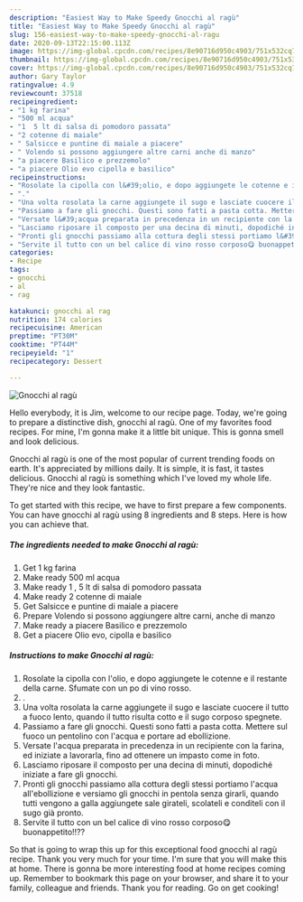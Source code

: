 ```yaml
---
description: "Easiest Way to Make Speedy Gnocchi al ragù"
title: "Easiest Way to Make Speedy Gnocchi al ragù"
slug: 156-easiest-way-to-make-speedy-gnocchi-al-ragu
date: 2020-09-13T22:15:00.113Z
image: https://img-global.cpcdn.com/recipes/8e90716d950c4903/751x532cq70/gnocchi-al-ragu-recipe-main-photo.jpg
thumbnail: https://img-global.cpcdn.com/recipes/8e90716d950c4903/751x532cq70/gnocchi-al-ragu-recipe-main-photo.jpg
cover: https://img-global.cpcdn.com/recipes/8e90716d950c4903/751x532cq70/gnocchi-al-ragu-recipe-main-photo.jpg
author: Gary Taylor
ratingvalue: 4.9
reviewcount: 37518
recipeingredient:
- "1 kg farina"
- "500 ml acqua"
- "1  5 lt di salsa di pomodoro passata"
- "2 cotenne di maiale"
- " Salsicce e puntine di maiale a piacere"
- " Volendo si possono aggiungere altre carni anche di manzo"
- "a piacere Basilico e prezzemolo"
- "a piacere Olio evo cipolla e basilico"
recipeinstructions:
- "Rosolate la cipolla con l&#39;olio, e dopo aggiungete le cotenne e il restante della carne. Sfumate con un po di vino rosso."
- "."
- "Una volta rosolata la carne aggiungete il sugo e lasciate cuocere il tutto a fuoco lento, quando il tutto risulta cotto e il sugo corposo spegnete."
- "Passiamo a fare gli gnocchi. Questi sono fatti a pasta cotta. Mettere sul fuoco un pentolino con l&#39;acqua e portare ad ebollizione."
- "Versate l&#39;acqua preparata in precedenza in un recipiente con la farina, ed iniziate a lavorarla, fino ad ottenere un impasto come in foto."
- "Lasciamo riposare il composto per una decina di minuti, dopodiché iniziate a fare gli gnocchi."
- "Pronti gli gnocchi passiamo alla cottura degli stessi portiamo l&#39;acqua all&#39;ebollizione e versiamo gli gnocchi in pentola senza girarli, quando tutti vengono a galla aggiungete sale girateli, scolateli e conditeli con il sugo già pronto."
- "Servite il tutto con un bel calice di vino rosso corposo😋 buonappetito!!??"
categories:
- Recipe
tags:
- gnocchi
- al
- rag

katakunci: gnocchi al rag 
nutrition: 174 calories
recipecuisine: American
preptime: "PT30M"
cooktime: "PT44M"
recipeyield: "1"
recipecategory: Dessert

---
```



![Gnocchi al ragù](https://img-global.cpcdn.com/recipes/8e90716d950c4903/751x532cq70/gnocchi-al-ragu-recipe-main-photo.jpg)

Hello everybody, it is Jim, welcome to our recipe page. Today, we're going to prepare a distinctive dish, gnocchi al ragù. One of my favorites food recipes. For mine, I'm gonna make it a little bit unique. This is gonna smell and look delicious.

Gnocchi al ragù is one of the most popular of current trending foods on earth. It's appreciated by millions daily. It is simple, it is fast, it tastes delicious. Gnocchi al ragù is something which I've loved my whole life. They're nice and they look fantastic.




To get started with this recipe, we have to first prepare a few components. You can have gnocchi al ragù using 8 ingredients and 8 steps. Here is how you can achieve that.

<!--inarticleads1-->

##### The ingredients needed to make Gnocchi al ragù:

1. Get 1 kg farina
1. Make ready 500 ml acqua
1. Make ready 1 , 5 lt di salsa di pomodoro passata
1. Make ready 2 cotenne di maiale
1. Get  Salsicce e puntine di maiale a piacere
1. Prepare  Volendo si possono aggiungere altre carni, anche di manzo
1. Make ready a piacere Basilico e prezzemolo
1. Get a piacere Olio evo, cipolla e basilico




<!--inarticleads2-->

##### Instructions to make Gnocchi al ragù:

1. Rosolate la cipolla con l&#39;olio, e dopo aggiungete le cotenne e il restante della carne. Sfumate con un po di vino rosso.
1. .
1. Una volta rosolata la carne aggiungete il sugo e lasciate cuocere il tutto a fuoco lento, quando il tutto risulta cotto e il sugo corposo spegnete.
1. Passiamo a fare gli gnocchi. Questi sono fatti a pasta cotta. Mettere sul fuoco un pentolino con l&#39;acqua e portare ad ebollizione.
1. Versate l&#39;acqua preparata in precedenza in un recipiente con la farina, ed iniziate a lavorarla, fino ad ottenere un impasto come in foto.
1. Lasciamo riposare il composto per una decina di minuti, dopodiché iniziate a fare gli gnocchi.
1. Pronti gli gnocchi passiamo alla cottura degli stessi portiamo l&#39;acqua all&#39;ebollizione e versiamo gli gnocchi in pentola senza girarli, quando tutti vengono a galla aggiungete sale girateli, scolateli e conditeli con il sugo già pronto.
1. Servite il tutto con un bel calice di vino rosso corposo😋 buonappetito!!??




So that is going to wrap this up for this exceptional food gnocchi al ragù recipe. Thank you very much for your time. I'm sure that you will make this at home. There is gonna be more interesting food at home recipes coming up. Remember to bookmark this page on your browser, and share it to your family, colleague and friends. Thank you for reading. Go on get cooking!
